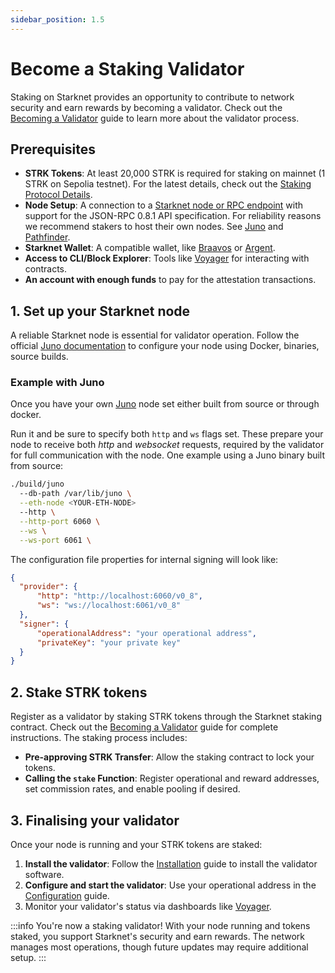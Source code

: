 ```yaml
---
sidebar_position: 1.5
---
```


# Become a Staking Validator

Staking on Starknet provides an opportunity to contribute to network security and earn rewards by becoming a validator. Check out the [Becoming a Validator](https://docs.starknet.io/staking/entering-staking/) guide to learn more about the validator process.

## Prerequisites

- **STRK Tokens**: At least 20,000 STRK is required for staking on mainnet (1 STRK on Sepolia testnet). For the latest details, check out the [Staking Protocol Details](https://docs.starknet.io/staking/overview/#protocol_details).
- **Node Setup**: A connection to a [Starknet node or RPC endpoint](https://www.starknet.io/fullnodes-rpc-services/) with support for the JSON-RPC 0.8.1 API specification. For reliability reasons we recommend stakers to host their own nodes. See [Juno](https://github.com/NethermindEth/juno) and [Pathfinder](https://github.com/eqlabs/pathfinder).
- **Starknet Wallet**: A compatible wallet, like [Braavos](https://braavos.app/wallet-features/ledger-on-braavos/) or [Argent](https://www.argent.xyz/blog/how-to-use-your-hardware-wallet-with-argent).
- **Access to CLI/Block Explorer**: Tools like [Voyager](https://voyager.online) for interacting with contracts.
- **An account with enough funds** to pay for the attestation transactions.

## 1. Set up your Starknet node

A reliable Starknet node is essential for validator operation. Follow the official [Juno documentation](https://juno.nethermind.io/) to configure your node using Docker, binaries, source builds.

### Example with Juno

Once you have your own [Juno](https://github.com/NethermindEth/juno) node set either built from source or through docker. 

Run it and be sure to specify both `http` and `ws` flags set. These prepare your node to receive both *http* and *websocket* requests, required by the validator for full communication with the node.
One example using a Juno binary built from source:

```bash
./build/juno
  --db-path /var/lib/juno \
  --eth-node <YOUR-ETH-NODE>
  --http \
  --http-port 6060 \
  --ws \
  --ws-port 6061 \
```

The configuration file properties for internal signing will look like:
```json
{
  "provider": {
      "http": "http://localhost:6060/v0_8",
      "ws": "ws://localhost:6061/v0_8"
  },
  "signer": {
      "operationalAddress": "your operational address",
      "privateKey": "your private key"
  }
}
```

## 2. Stake STRK tokens

Register as a validator by staking STRK tokens through the Starknet staking contract. Check out the [Becoming a Validator](https://docs.starknet.io/staking/entering-staking/) guide for complete instructions. The staking process includes:

- **Pre-approving STRK Transfer**: Allow the staking contract to lock your tokens.
- **Calling the `stake` Function**: Register operational and reward addresses, set commission rates, and enable pooling if desired.

## 3. Finalising your validator

Once your node is running and your STRK tokens are staked:

1. **Install the validator**: Follow the [Installation](./installation) guide to install the validator software.
2. **Configure and start the validator**: Use your operational address in the [Configuration](./configuration) guide.
3. Monitor your validator's status via dashboards like [Voyager](https://voyager.online/).

:::info
You're now a staking validator! With your node running and tokens staked, you support Starknet's security and earn rewards. The network manages most operations, though future updates may require additional setup.
::: 
